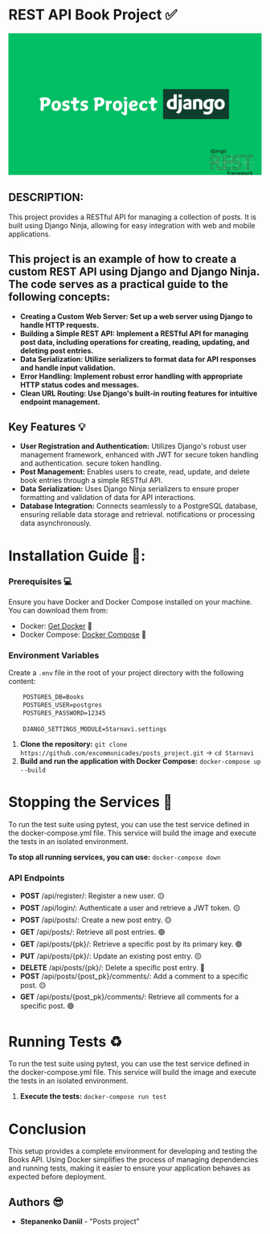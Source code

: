 # REST API Book Project ✅
![Blog Image](https://raw.githubusercontent.com/excommunicades/posts_project/main/ava.jpg)

## DESCRIPTION:

This project provides a RESTful API for managing a collection of posts. It is built using Django Ninja, allowing for easy integration with web and mobile applications.

## This project is an example of how to create a custom REST API using Django and Django Ninja. The code serves as a practical guide to the following concepts:

* **Creating a Custom Web Server: Set up a web server using Django to handle HTTP requests.**
* **Building a Simple REST API: Implement a RESTful API for managing post data, including operations for creating, reading, updating, and deleting post entries.**
* **Data Serialization: Utilize serializers to format data for API responses and handle input validation.**
* **Error Handling: Implement robust error handling with appropriate HTTP status codes and messages.**
* **Clean URL Routing: Use Django's built-in routing features for intuitive endpoint management.**

## Key Features 💡

- **User Registration and Authentication:** Utilizes Django's robust user management framework, enhanced with JWT for secure token handling and authentication.
  secure token handling.
- **Post Management:** Enables users to create, read, update, and delete book entries through a simple RESTful API.
- **Data Serialization:** Uses Django Ninja serializers to ensure proper formatting and validation of data for API interactions.
- **Database Integration:** Connects seamlessly to a PostgreSQL database, ensuring reliable data storage and retrieval.
  notifications or processing data asynchronously.

# Installation Guide 📕:

### Prerequisites 💻

Ensure you have Docker and Docker Compose installed on your machine. You can download them from:

- Docker: [Get Docker](https://docs.docker.com/get-docker/) 🐳
- Docker Compose: [Docker Compose](https://docs.docker.com/compose/install/) 🐳

### Environment Variables
Create a `.env` file in the root of your project directory with the following content:
```
    POSTGRES_DB=Books
    POSTGRES_USER=postgres 
    POSTGRES_PASSWORD=12345

    DJANGO_SETTINGS_MODULE=Starnavi.settings
```


1. **Clone the repository:** ```git clone https://github.com/excommunicades/posts_project.git``` -> ```cd Starnavi```
2. **Build and run the application with Docker Compose:** ```docker-compose up --build```

# Stopping the Services 🚪


To run the test suite using pytest, you can use the test service defined in the docker-compose.yml file. This service will build the image and execute the tests in an isolated environment.

**To stop all running services, you can use:** ```docker-compose down```

### API Endpoints

- **POST** /api/register/: Register a new user. 🟡
- **POST** /api/login/: Authenticate a user and retrieve a JWT token. 🟡
- **POST** /api/posts/: Create a new post entry. 🟡
- **GET** /api/posts/: Retrieve all post entries. 🟢
- **GET** /api/posts/{pk}/: Retrieve a specific post by its primary key. 🟢
- **PUT** /api/posts/{pk}/: Update an existing post entry. 🟡
- **DELETE** /api/posts/{pk}/: Delete a specific post entry. 🔴
- **POST** /api/posts/{post_pk}/comments/: Add a comment to a specific post. 🟡
- **GET** /api/posts/{post_pk}/comments/: Retrieve all comments for a specific post. 🟢

# Running Tests ♻️

To run the test suite using pytest, you can use the test service defined in the docker-compose.yml file. This service will build the image and execute the tests in an isolated environment.

1. **Execute the tests:** ```docker-compose run test```


# Conclusion

This setup provides a complete environment for developing and testing the Books API. Using Docker simplifies the process of managing dependencies and running tests, making it easier to ensure your application behaves as expected before deployment.

## Authors 😎

- **Stepanenko Daniil** - "Posts project"